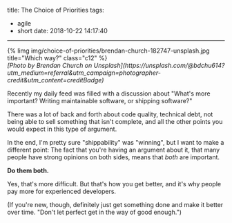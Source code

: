 title: The Choice of Priorities
tags:
  - agile
  - short
date: 2018-10-22 14:17:40
---

<div class="article-image">
  {% limg img/choice-of-priorities/brendan-church-182747-unsplash.jpg title="Which way?" class="c12" %}
  <div class="article-image-sub">
    <cite>[Photo by Brendan Church on Unsplash](https://unsplash.com/@bdchu614?utm_medium=referral&utm_campaign=photographer-credit&utm_content=creditBadge)</cite>
  </div>
</div>

Recently my daily feed was filled with a discussion about "What's more important?  Writing maintainable software, or shipping software?"

<!-- more -->  

There was a lot of back and forth about code quality, technical debt, not being able to sell something that isn't complete, and all the other points you would expect in this type of argument.

In the end, I'm pretty sure "shippability" was "winning", but I want to make a different point:  The fact that you're having an argument about it, that many people have strong opinions on both sides, means that _both_ are important.

**Do them both.**

Yes, that's more difficult.  But that's how you get better, and it's why people pay more for experienced developers.

(If you're new, though, definitely just get something done and make it better over time.  "Don't let perfect get in the way of good enough.")
